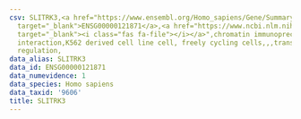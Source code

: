 ```yaml
---
csv: SLITRK3,<a href="https://www.ensembl.org/Homo_sapiens/Gene/Summary?db=core;g=ENSG00000121871"
  target="_blank">ENSG00000121871</a>,<a href="https://www.ncbi.nlm.nih.gov/pubmed/23959860"
  target="_blank"><i class="fas fa-file"></i></a>",chromatin immunoprecipitation assay,direct
  interaction,K562 derived cell line cell, freely cycling cells,,,transcriptional
  regulation,
data_alias: SLITRK3
data_id: ENSG00000121871
data_numevidence: 1
data_species: Homo sapiens
data_taxid: '9606'
title: SLITRK3
---
```

